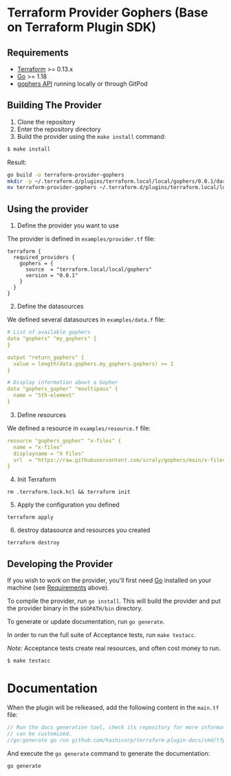 # Terraform Provider Gophers (Base on Terraform Plugin SDK)

## Requirements

-	[Terraform](https://www.terraform.io/downloads.html) >= 0.13.x
-	[Go](https://golang.org/doc/install) >= 1.18
- [gophers API](https://github.com/scraly/gophers-api) running locally or through GitPod

## Building The Provider

1. Clone the repository
1. Enter the repository directory
1. Build the provider using the `make install` command: 

```bash
$ make install
```

Result:

```bash
go build -o terraform-provider-gophers
mkdir -p ~/.terraform.d/plugins/terraform.local/local/gophers/0.0.1/darwin_amd64
mv terraform-provider-gophers ~/.terraform.d/plugins/terraform.local/local/gophers/0.0.1/darwin_amd64
```

## Using the provider

1. Define the provider you want to use

The provider is defined in `examples/provider.tf` file:

```
terraform {
  required_providers {
    gophers = {
      source  = "terraform.local/local/gophers"
      version = "0.0.1"
    }
  }
}
```

2. Define the datasources

We defined several datasources in `examples/data.f` file:

```yaml
# List of available gophers
data "gophers" "my_gophers" {
}

output "return_gophers" {
  value = length(data.gophers.my_gophers.gophers) >= 1
}

# Display information about a Gopher
data "gophers_gopher" "moultipass" {
  name = "5th-element"
}
```

3. Define resources

We defined a resource in `examples/resource.f` file:

```yaml
resource "gophers_gopher" "x-files" {
  name = "x-files"
  displayname = "X Files"
  url  = "https://raw.githubusercontent.com/scraly/gophers/main/x-files.png"
}
```

4. Init Terraform

```
rm .terraform.lock.hcl && terraform init
```

5. Apply the configuration you defined

```
terraform apply
```

6. destroy datasource and resources you created 

```
terraform destroy
```

## Developing the Provider

If you wish to work on the provider, you'll first need [Go](http://www.golang.org) installed on your machine (see [Requirements](#requirements) above).

To compile the provider, run `go install`. This will build the provider and put the provider binary in the `$GOPATH/bin` directory.

To generate or update documentation, run `go generate`.

In order to run the full suite of Acceptance tests, run `make testacc`.

*Note:* Acceptance tests create real resources, and often cost money to run.

```sh
$ make testacc
```

# Documentation

When the plugin will be relkeased, add the following content in the `main.tf` file:

```go
// Run the docs generation tool, check its repository for more information on how it works and how docs
// can be customized.
//go:generate go run github.com/hashicorp/terraform-plugin-docs/cmd/tfplugindocs
```

And execute the `go generate` command to generate the documentation:

```bash
go generate
```